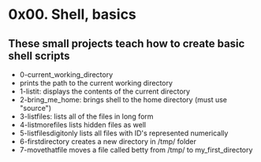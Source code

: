 # 0x00. Shell, basics
## These small projects teach how to create basic shell scripts
- 0-current_working_directory
 - prints the path to the current working directory
- 1-listit: displays the contents of the current directory
- 2-bring_me_home: brings shell to the home directory (must use "source")
- 3-listfiles: lists all of the files in long form
- 4-listmorefiles lists hidden files as well
- 5-listfilesdigitonly lists all files with ID's represented numerically
- 6-firstdirectory creates a new directory in /tmp/ folder
- 7-movethatfile moves a file called betty from /tmp/ to my_first_directory
